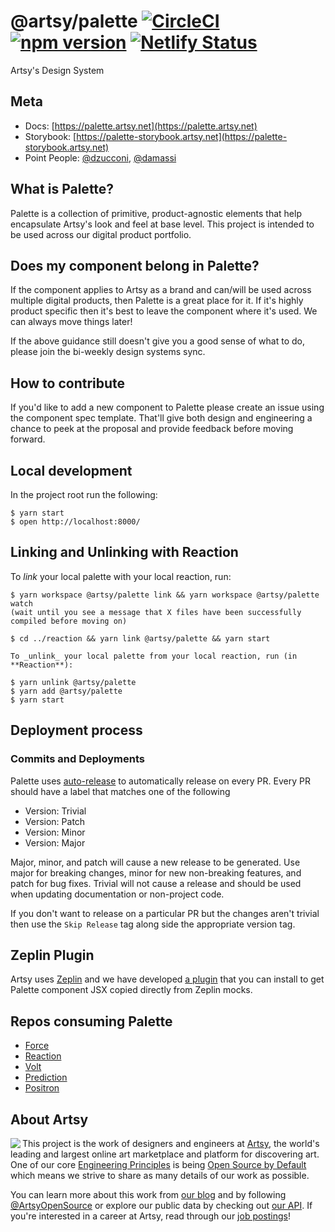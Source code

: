 # @artsy/palette [![CircleCI](https://circleci.com/gh/artsy/palette.svg?style=shield)](https://circleci.com/gh/artsy/palette) [![npm version](https://badge.fury.io/js/%40artsy%2Fpalette.svg)](https://www.npmjs.com/package/@artsy/palette) [![Netlify Status](https://api.netlify.com/api/v1/badges/beb9e8d7-10cc-4a2e-99bb-0d4c6f46db82/deploy-status)](https://app.netlify.com/sites/artsy-palette/deploys)

Artsy's Design System

## Meta

- Docs: [https://palette.artsy.net](https://palette.artsy.net)
- Storybook: [https://palette-storybook.artsy.net](https://palette-storybook.artsy.net)
- Point People:  [@dzucconi](https://github.com/dzucconi), [@damassi](https://github.com/damassi)

## What is Palette?

Palette is a collection of primitive, product-agnostic elements that help encapsulate Artsy's look and feel at base level. This project is intended to be used
across our digital product portfolio.

## Does my component belong in Palette?

If the component applies to Artsy as a brand and can/will be used across multiple digital products, then Palette is a great place for it. If it's highly product
specific then it's best to leave the component where it's used. We can always move things later!

If the above guidance still doesn't give you a good sense of what to do, please join the bi-weekly design systems sync.

## How to contribute

If you'd like to add a new component to Palette please create an issue using the component spec template. That'll give both design and engineering a chance
to peek at the proposal and provide feedback before moving forward.

## Local development

In the project root run the following:

```
$ yarn start
$ open http://localhost:8000/
```

## Linking and Unlinking with Reaction

To _link_ your local palette with your local reaction, run:

```
$ yarn workspace @artsy/palette link && yarn workspace @artsy/palette watch
(wait until you see a message that X files have been successfully compiled before moving on)

$ cd ../reaction && yarn link @artsy/palette && yarn start

To _unlink_ your local palette from your local reaction, run (in **Reaction**):

$ yarn unlink @artsy/palette
$ yarn add @artsy/palette
$ yarn start

```

## Deployment process

### Commits and Deployments

Palette uses [auto-release](https://github.com/intuit/auto-release#readme) to automatically release on every PR. Every PR should have a label that matches one of the following

- Version: Trivial
- Version: Patch
- Version: Minor
- Version: Major

Major, minor, and patch will cause a new release to be generated. Use major for breaking changes, minor for new non-breaking features,
and patch for bug fixes. Trivial will not cause a release and should be used when updating documentation or non-project code.

If you don't want to release on a particular PR but the changes aren't trivial then use the `Skip Release` tag along side the appropriate version tag.

## Zeplin Plugin

Artsy uses [Zeplin](https://app.zeplin.io/) and we have developed [a plugin](https://github.com/artsy/palette-zeplin-extension) that you can install to get Palette component JSX copied directly from Zeplin mocks.

## Repos consuming Palette

- [Force](https://github.com/artsy/force)
- [Reaction](https://github.com/artsy/reaction)
- [Volt](https://github.com/artsy/volt)
- [Prediction](https://github.com/artsy/prediction)
- [Positron](https://github.com/artsy/positron)

## About Artsy

<a href="https://www.artsy.net/">
  <img align="left" src="https://avatars2.githubusercontent.com/u/546231?s=200&v=4"/>
</a>

This project is the work of designers and engineers at [Artsy][footer_website], the
world's leading and largest online art marketplace and platform for discovering art.
One of our core [Engineering Principles][footer_principles] is being [Open
Source by Default][footer_open] which means we strive to share as many details
of our work as possible.

You can learn more about this work from [our blog][footer_blog] and by following
[@ArtsyOpenSource][footer_twitter] or explore our public data by checking out
[our API][footer_api]. If you're interested in a career at Artsy, read through
our [job postings][footer_jobs]!

[footer_website]: https://www.artsy.net/
[footer_principles]: culture/engineering-principles.md
[footer_open]: culture/engineering-principles.md#open-source-by-default
[footer_blog]: https://artsy.github.io/
[footer_twitter]: https://twitter.com/ArtsyOpenSource
[footer_api]: https://developers.artsy.net/
[footer_jobs]: https://www.artsy.net/jobs
